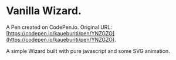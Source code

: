 # Vanilla Wizard.

A Pen created on CodePen.io. Original URL: [https://codepen.io/kaueburiti/pen/YNZGZO](https://codepen.io/kaueburiti/pen/YNZGZO).

A simple Wizard built with pure javascript and some SVG animation.